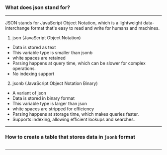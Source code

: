 ### What does json stand for?
_______________________________________________________________________________
JSON stands for JavaScript Object Notation, 
which is a lightweight data-interchange format 
that's easy to read and write for humans and machines.

1. json (JavaScript Object Notation)
- Data is stored as text
- This variable type is smaller than jsonb
- white spaces are retained
- Parsing happens at query time, which can be slower for complex operations.
- No indexing support

2. jsonb (JavaScript Object Notation Binary)
- A variant of json
- Data is stored in binary format
- This variable type is larger than json
- white spaces are stripped for efficiency
- Parsing happens at storage time, which makes queries faster.
- Supports indexing, allowing efficient lookups and searches.
_______________________________________________________________________________
### How to create a table that stores data in `jsonb` format

```sql

```
_______________________________________________________________________________
